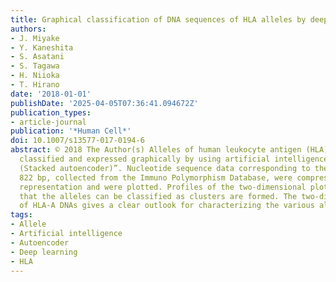 ```yaml
---
title: Graphical classification of DNA sequences of HLA alleles by deep learning
authors:
- J. Miyake
- Y. Kaneshita
- S. Asatani
- S. Tagawa
- H. Niioka
- T. Hirano
date: '2018-01-01'
publishDate: '2025-04-05T07:36:41.094672Z'
publication_types:
- article-journal
publication: '*Human Cell*'
doi: 10.1007/s13577-017-0194-6
abstract: © 2018 The Author(s) Alleles of human leukocyte antigen (HLA)-A DNAs are
  classified and expressed graphically by using artificial intelligence “Deep Learning
  (Stacked autoencoder)”. Nucleotide sequence data corresponding to the length of
  822 bp, collected from the Immuno Polymorphism Database, were compressed to 2-dimensional
  representation and were plotted. Profiles of the two-dimensional plots indicate
  that the alleles can be classified as clusters are formed. The two-dimensional plot
  of HLA-A DNAs gives a clear outlook for characterizing the various alleles.
tags:
- Allele
- Artificial intelligence
- Autoencoder
- Deep learning
- HLA
---
```

